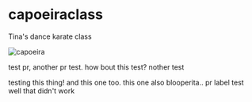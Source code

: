 # capoeiraclass
Tina's dance karate class


![capoeira](https://cloud.githubusercontent.com/assets/4775572/17191787/e2c7d2ca-5408-11e6-913e-0437a19349e9.jpg)

test pr, another pr test. 
how bout this test?
nother test

testing this thing! and this one too. 
this one also
blooperita.. pr label test
well that didn't work
